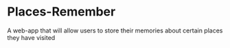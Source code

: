 # Places-Remember
A web-app that will allow users to store their memories about certain places they have visited
